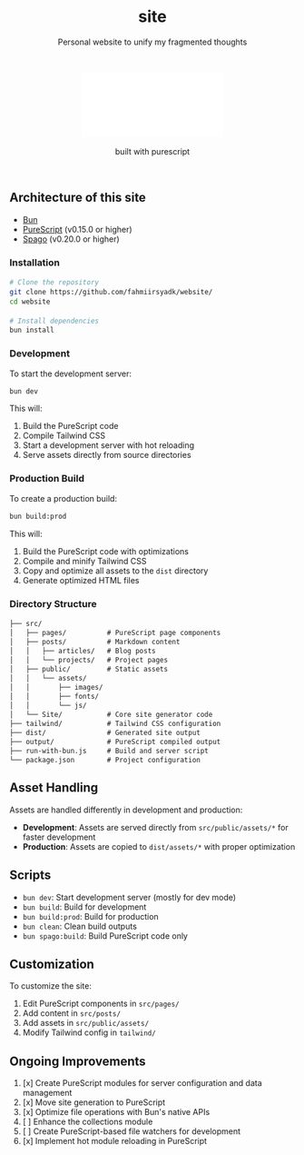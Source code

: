 <h1 align="center">site</h1>
<p align="center">
Personal website to unify my fragmented thoughts
</p>

<br>

<p align="center">
  <img src="./src/public/assets/images/logo.svg" alt="logo" />
</p>
<p align="center">built with purescript</p>

<br>

## Architecture of this site

- [Bun](https://bun.sh/)
- [PureScript](https://www.purescript.org/) (v0.15.0 or higher)
- [Spago](https://github.com/purescript/spago) (v0.20.0 or higher)

### Installation

```bash
# Clone the repository
git clone https://github.com/fahmiirsyadk/website/
cd website

# Install dependencies
bun install
```

### Development

To start the development server:

```bash
bun dev
```

This will:
1. Build the PureScript code
2. Compile Tailwind CSS
3. Start a development server with hot reloading
4. Serve assets directly from source directories

### Production Build

To create a production build:

```bash
bun build:prod
```

This will:
1. Build the PureScript code with optimizations
2. Compile and minify Tailwind CSS
3. Copy and optimize all assets to the `dist` directory
4. Generate optimized HTML files

### Directory Structure

```
├── src/
│   ├── pages/          # PureScript page components
│   ├── posts/          # Markdown content
│   │   ├── articles/   # Blog posts
│   │   └── projects/   # Project pages
│   ├── public/         # Static assets
│   │   └── assets/
│   │       ├── images/
│   │       ├── fonts/
│   │       └── js/
│   └── Site/           # Core site generator code
├── tailwind/           # Tailwind CSS configuration
├── dist/               # Generated site output
├── output/             # PureScript compiled output
├── run-with-bun.js     # Build and server script
└── package.json        # Project configuration
```

## Asset Handling

Assets are handled differently in development and production:

- **Development**: Assets are served directly from `src/public/assets/*` for faster development
- **Production**: Assets are copied to `dist/assets/*` with proper optimization

## Scripts

- `bun dev`: Start development server (mostly for dev mode)
- `bun build`: Build for development
- `bun build:prod`: Build for production
- `bun clean`: Clean build outputs
- `bun spago:build`: Build PureScript code only

## Customization

To customize the site:

1. Edit PureScript components in `src/pages/`
2. Add content in `src/posts/`
3. Add assets in `src/public/assets/`
4. Modify Tailwind config in `tailwind/`

## Ongoing Improvements

1. [x] Create PureScript modules for server configuration and data management
2. [x] Move site generation to PureScript
3. [x] Optimize file operations with Bun's native APIs
4. [ ] Enhance the collections module
5. [ ] Create PureScript-based file watchers for development
6. [x] Implement hot module reloading in PureScript

